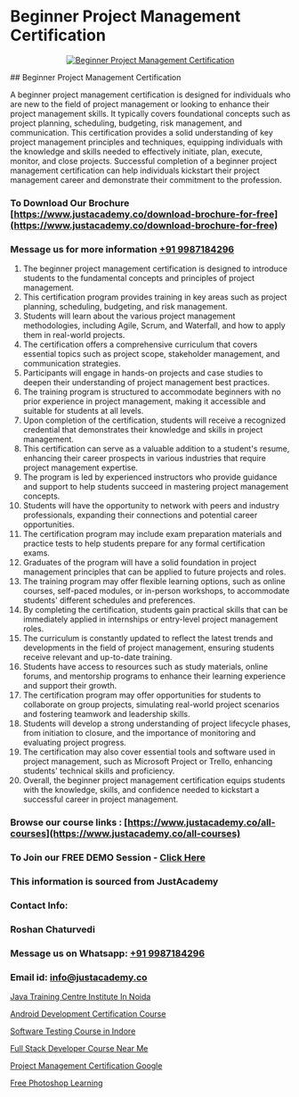 # Beginner Project Management Certification

<p align="center">
  <a href="https://justacademy.co/course-detail/pmp-certification-training">
    <img src="https://justacademy.co/storage2/course_image/1709713463_course_image.webp" alt="Beginner Project Management Certification">
  </a>
</p>
## Beginner Project Management Certification

A beginner project management certification is designed for individuals who are new to the field of project management or looking to enhance their project management skills. It typically covers foundational concepts such as project planning, scheduling, budgeting, risk management, and communication. This certification provides a solid understanding of key project management principles and techniques, equipping individuals with the knowledge and skills needed to effectively initiate, plan, execute, monitor, and close projects. Successful completion of a beginner project management certification can help individuals kickstart their project management career and demonstrate their commitment to the profession.
### To Download Our Brochure [https://www.justacademy.co/download-brochure-for-free](https://www.justacademy.co/download-brochure-for-free)
### Message us for more information [+91 9987184296](https://api.whatsapp.com/send?phone=919987184296)
1) The beginner project management certification is designed to introduce students to the fundamental concepts and principles of project management.
2) This certification program provides training in key areas such as project planning, scheduling, budgeting, and risk management.
3) Students will learn about the various project management methodologies, including Agile, Scrum, and Waterfall, and how to apply them in real-world projects.
4) The certification offers a comprehensive curriculum that covers essential topics such as project scope, stakeholder management, and communication strategies.
5) Participants will engage in hands-on projects and case studies to deepen their understanding of project management best practices.
6) The training program is structured to accommodate beginners with no prior experience in project management, making it accessible and suitable for students at all levels.
7) Upon completion of the certification, students will receive a recognized credential that demonstrates their knowledge and skills in project management.
8) This certification can serve as a valuable addition to a student's resume, enhancing their career prospects in various industries that require project management expertise.
9) The program is led by experienced instructors who provide guidance and support to help students succeed in mastering project management concepts.
10) Students will have the opportunity to network with peers and industry professionals, expanding their connections and potential career opportunities.
11) The certification program may include exam preparation materials and practice tests to help students prepare for any formal certification exams.
12) Graduates of the program will have a solid foundation in project management principles that can be applied to future projects and roles.
13) The training program may offer flexible learning options, such as online courses, self-paced modules, or in-person workshops, to accommodate students' different schedules and preferences.
14) By completing the certification, students gain practical skills that can be immediately applied in internships or entry-level project management roles.
15) The curriculum is constantly updated to reflect the latest trends and developments in the field of project management, ensuring students receive relevant and up-to-date training.
16) Students have access to resources such as study materials, online forums, and mentorship programs to enhance their learning experience and support their growth.
17) The certification program may offer opportunities for students to collaborate on group projects, simulating real-world project scenarios and fostering teamwork and leadership skills.
18) Students will develop a strong understanding of project lifecycle phases, from initiation to closure, and the importance of monitoring and evaluating project progress.
19) The certification may also cover essential tools and software used in project management, such as Microsoft Project or Trello, enhancing students' technical skills and proficiency.
20) Overall, the beginner project management certification equips students with the knowledge, skills, and confidence needed to kickstart a successful career in project management.

### Browse our course links : [https://www.justacademy.co/all-courses](https://www.justacademy.co/all-courses) 
### To Join our FREE DEMO Session - [Click Here](https://www.justacademy.co/register-for-course-demo)


### This information is sourced from JustAcademy
### Contact Info:
### Roshan Chaturvedi
### Message us on Whatsapp: [+91 9987184296](https://api.whatsapp.com/send?phone=919987184296)
### Email id: [info@justacademy.co](mailto:info@justacademy.co)
                
[Java Training Centre Institute In Noida](https://www.linkedin.com/pulse/java-training-centre-institute-noida-justacademy-beangaluru-zhpgc?trackingId=AJOKJLtcY%2BZa2vrOKUIoyQ%3D%3D&lipi=urn%3Ali%3Apage%3Ad_flagship3_company_admin%3BV%2FJdwEmZTiK5hNIeM20IVA%3D%3D)

[Android Development Certification Course](https://www.linkedin.com/pulse/android-development-certification-course-q9mwf/)

[Software Testing Course in Indore](https://medium.com/@shivamja27/software-testing-course-in-indore-91baa152d85f)

[Full Stack Developer Course Near Me](https://medium.com/@mahi3106/full-stack-developer-course-near-me-21563bdfd0f5)

[Project Management Certification Google](https://justacademyin.github.io/justacademy/project-management-certification-google)

[Free Photoshop Learning](https://justacademyin.github.io/justacademy/free-photoshop-learning)

